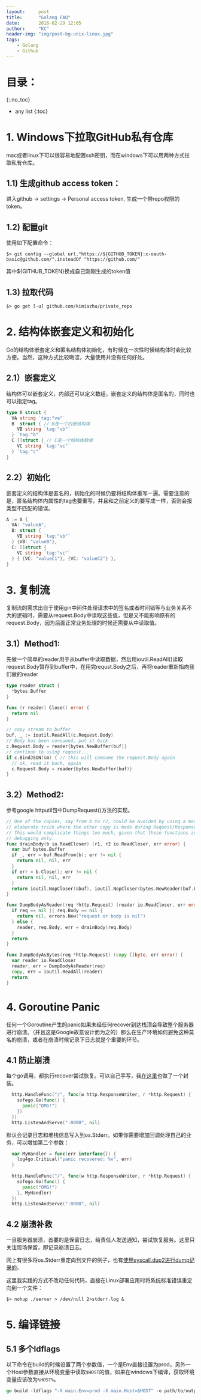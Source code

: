 ```yaml
---
layout:     post
title:      "Golang FAQ"
date:       2016-02-29 12:05
author:     "KC"
header-img: "img/post-bg-unix-linux.jpg"
tags:
    - Golang
    - Github
---
```


# 目录：
{:.no_toc}
* any list
{:toc}

# 1. Windows下拉取GitHub私有仓库

mac或者linux下可以很容易地配置ssh密钥，而在windows下可以用两种方式拉取私有仓库。

## 1.1) 生成github access token：

进入github -> settings -> Personal access token, 生成一个带repo权限的token。


## 1.2) 配置git

使用如下配置命令：

	$> git config --global url."https://${GITHUB_TOKEN}:x-oauth-basic@github.com/".insteadOf "https://github.com/"

其中${GITHUB_TOKEN}换成自己刚刚生成的token值

## 1.3) 拉取代码

	$> go get [-u] github.com/kimiazhu/private_repo

# 2. 结构体嵌套定义和初始化

Go的结构体嵌套定义和匿名结构体初始化，有时候在一次性时候结构体时会比较方便。当然，这种方式比较晦涩，大量使用并没有任何好处。

## 2.1）嵌套定义

结构体可以嵌套定义，内部还可以定义数组，嵌套定义的结构体是匿名的，同时也可以指定tag。

```go
type A struct {
  VA string `tag:"va"`
  B  struct { // B是一个内嵌结构体
    VB string `tag:"vb"`
  } `tag:"b"`
  C []struct { // C是一个结构体数组
    VC string `tag:"vc"`
  } `tag:"c"`
}
```

## 2.2）初始化

嵌套定义的结构体是匿名的，初始化的时候仍要将结构体重写一遍。需要注意的是，匿名结构体内属性的tag也要重写，并且和之前定义的要写成一样，否则会报类型不匹配的错误。

```go
A := A {
  VA: "valueA",
  B: struct {
    VB string `tag:"vb"`
  } {VB: "valueB"},
  C: []struct {
    VC string `tag:"vc"`
  } { {VC: "valueC1"}, {VC: "valueC2"} },
}
```

# 3. 复制流

复制流的需求出自于使用gin中间件处理请求中的签名或者时间错等与业务关系不大的逻辑时，需要从request.Body中读取这些值，但是又不能影响原有的request.Body，因为后面正常业务处理的时候还需要从中读取值。

## 3.1）Method1:

先做一个简单的reader用于从buffer中读取数据，然后用ioutil.ReadAll()读取request.Body暂存到buffer中，在用完requst.Body之后，再将reader重新指向我们做的reader

```go
type reader struct {
  *bytes.Buffer
}

func (r reader) Close() error {
  return nil
}

// copy stream to buffer
buf, _ := ioutil.ReadAll(c.Request.Body)
// Body has been consumed, put it back
c.Request.Body = reader{bytes.NewBuffer(buf)}
// continue to using request...
if c.BindJSON(&m) { // this will comsume the request.Body again
  // ok, read it back, again
  c.Request.Body = reader{bytes.NewBuffer(buf)}
}
```

## 3.2）Method2:

参考google httputil包中DumpRequest()方法的实现。

```go
// One of the copies, say from b to r2, could be avoided by using a more
// elaborate trick where the other copy is made during Request/Response.Write.
// This would complicate things too much, given that these functions are for
// debugging only.
func drainBody(b io.ReadCloser) (r1, r2 io.ReadCloser, err error) {
  var buf bytes.Buffer
  if _, err = buf.ReadFrom(b); err != nil {
    return nil, nil, err
  }
  if err = b.Close(); err != nil {
    return nil, nil, err
  }
  return ioutil.NopCloser(&buf), ioutil.NopCloser(bytes.NewReader(buf.Bytes())), nil
}

func DumpBodyAsReader(req *http.Request) (reader io.ReadCloser, err error) {
  if req == nil || req.Body == nil {
    return nil, errors.New("request or body is nil")
  } else {
    reader, req.Body, err = drainBody(req.Body)
  }
  return
}

func DumpBodyAsBytes(req *http.Request) (copy []byte, err error) {
  var reader io.ReadCloser
  reader, err = DumpBodyAsReader(req)
  copy, err = ioutil.ReadAll(reader)
  return
}
```

# 4. Goroutine Panic

任何一个Goroutine产生的panic如果未经任何recover到达栈顶会导致整个服务器进行崩溃。（并且这是Google故意设计而为之的）那么在生产环境如何避免这种莫名的崩溃，或者在崩溃时候记录下日志就是个重要的环节。

## 4.1 防止崩溃

每个go调用，都执行recover尝试恢复。可以自己手写，我[在这里](https://github.com/kimiazhu/golib/tree/master/safego "safego")也做了一个封装。

```go
  http.HandleFunc("/", func(w http.ResponseWriter, r *http.Request) {
    sofego.Go(func() {
      panic("OMG!")
    })
  })
  http.ListenAndServe(":8080", nil)
```

默认会记录日志和堆栈信息写入到os.Stderr。如果你需要增加回调处理自己的业务，可以增加第二个参数：

```go
  var MyHandler = func(err interface{}) {
    log4go.Critical("panic recovered: %v", err)
  }
  
  http.HandleFunc("/", func(w http.ResponseWriter, r *http.Request) {
    sofego.Go(func() {
      panic("OMG!")
    }, MyHandler)
  })
  http.ListenAndServe(":8080", nil)
```

## 4.2 崩溃补救

一旦服务器崩溃，首要的是保留日志，给责任人发送通知，尝试恢复服务。这里只关注现场保留，即记录崩溃日志。

网上有很多将os.Stderr重定向到文件的例子，也有[使用syscall.dup2进行dump记录的](http://www.cnblogs.com/ghj1976/p/4276390.html)。

这里我实践的方式不改动任何代码，直接在Linux部署应用时将系统标准错误重定向到一个文件：

	$> nohup ./server > /dev/null 2>stderr.log &


# 5. 编译链接

## 5.1 多个ldflags

以下命令在build的时候设置了两个参数值，一个是Env直接设置为prod，另外一个Host参数直接从环境变量中读取`$HOST`的值，如果在windows下编译，获取环境变量应该改为`%HOST%`。
```go
go build -ldflags "-X main.Env=prod -X main.Host=$HOST" -o path/to/output
```